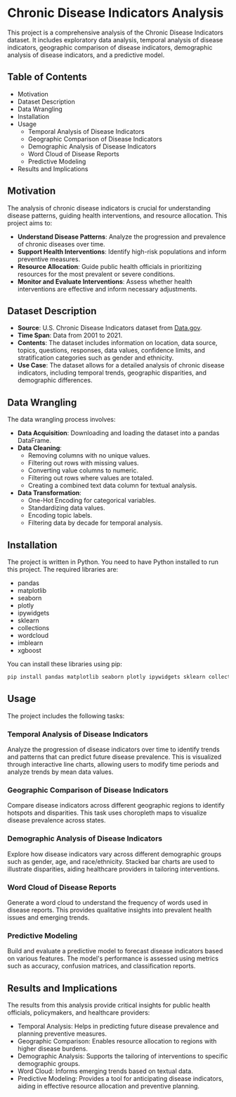 # Chronic Disease Indicators Analysis

This project is a comprehensive analysis of the Chronic Disease Indicators dataset. It includes exploratory data analysis, temporal analysis of disease indicators, geographic comparison of disease indicators, demographic analysis of disease indicators, and a predictive model.

## Table of Contents

- Motivation
- Dataset Description
- Data Wrangling
- Installation
- Usage
  - Temporal Analysis of Disease Indicators
  - Geographic Comparison of Disease Indicators
  - Demographic Analysis of Disease Indicators
  - Word Cloud of Disease Reports
  - Predictive Modeling
- Results and Implications

## Motivation

The analysis of chronic disease indicators is crucial for understanding disease patterns, guiding health interventions, and resource allocation. This project aims to:

- **Understand Disease Patterns**: Analyze the progression and prevalence of chronic diseases over time.
- **Support Health Interventions**: Identify high-risk populations and inform preventive measures.
- **Resource Allocation**: Guide public health officials in prioritizing resources for the most prevalent or severe conditions.
- **Monitor and Evaluate Interventions**: Assess whether health interventions are effective and inform necessary adjustments.

## Dataset Description

- **Source**: U.S. Chronic Disease Indicators dataset from [Data.gov](https://catalog.data.gov/dataset/u-s-chronic-disease-indicators).
- **Time Span**: Data from 2001 to 2021.
- **Contents**: The dataset includes information on location, data source, topics, questions, responses, data values, confidence limits, and stratification categories such as gender and ethnicity.
- **Use Case**: The dataset allows for a detailed analysis of chronic disease indicators, including temporal trends, geographic disparities, and demographic differences.

## Data Wrangling

The data wrangling process involves:

- **Data Acquisition**: Downloading and loading the dataset into a pandas DataFrame.
- **Data Cleaning**:
  - Removing columns with no unique values.
  - Filtering out rows with missing values.
  - Converting value columns to numeric.
  - Filtering out rows where values are totaled.
  - Creating a combined text data column for textual analysis.
- **Data Transformation**:
  - One-Hot Encoding for categorical variables.
  - Standardizing data values.
  - Encoding topic labels.
  - Filtering data by decade for temporal analysis.

## Installation

The project is written in Python. You need to have Python installed to run this project. The required libraries are:

- pandas
- matplotlib
- seaborn
- plotly
- ipywidgets
- sklearn
- collections
- wordcloud
- imblearn
- xgboost

You can install these libraries using pip:

```python
pip install pandas matplotlib seaborn plotly ipywidgets sklearn collections wordcloud imblearn xgboost gdown
```

## Usage
The project includes the following tasks:

### Temporal Analysis of Disease Indicators
Analyze the progression of disease indicators over time to identify trends and patterns that can predict future disease prevalence. This is visualized through interactive line charts, allowing users to modify time periods and analyze trends by mean data values.

### Geographic Comparison of Disease Indicators
Compare disease indicators across different geographic regions to identify hotspots and disparities. This task uses choropleth maps to visualize disease prevalence across states.

### Demographic Analysis of Disease Indicators
Explore how disease indicators vary across different demographic groups such as gender, age, and race/ethnicity. Stacked bar charts are used to illustrate disparities, aiding healthcare providers in tailoring interventions.

### Word Cloud of Disease Reports
Generate a word cloud to understand the frequency of words used in disease reports. This provides qualitative insights into prevalent health issues and emerging trends.

### Predictive Modeling
Build and evaluate a predictive model to forecast disease indicators based on various features. The model's performance is assessed using metrics such as accuracy, confusion matrices, and classification reports.

## Results and Implications
The results from this analysis provide critical insights for public health officials, policymakers, and healthcare providers:

- Temporal Analysis: Helps in predicting future disease prevalence and planning preventive measures.
- Geographic Comparison: Enables resource allocation to regions with higher disease burdens.
- Demographic Analysis: Supports the tailoring of interventions to specific demographic groups.
- Word Cloud: Informs emerging trends based on textual data.
- Predictive Modeling: Provides a tool for anticipating disease indicators, aiding in effective resource allocation and preventive planning.
